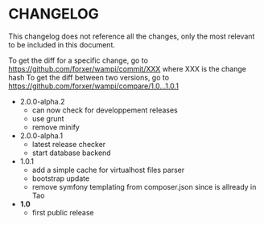 # CHANGELOG

This changelog does not reference all the changes, only the most relevant to be included in this document.

To get the diff for a specific change, go to https://github.com/forxer/wampi/commit/XXX where XXX is the change hash
To get the diff between two versions, go to https://github.com/forxer/wampi/compare/1.0...1.0.1

- 2.0.0-alpha.2
    - can now check for developpement releases
    - use grunt
    - remove minify
- 2.0.0-alpha.1
    - latest release checker
    - start database backend
- 1.0.1
    - add a simple cache for virtualhost files parser
    - bootstrap update
    - remove symfony templating from composer.json since is allready in Tao
- **1.0**
    - first public release
